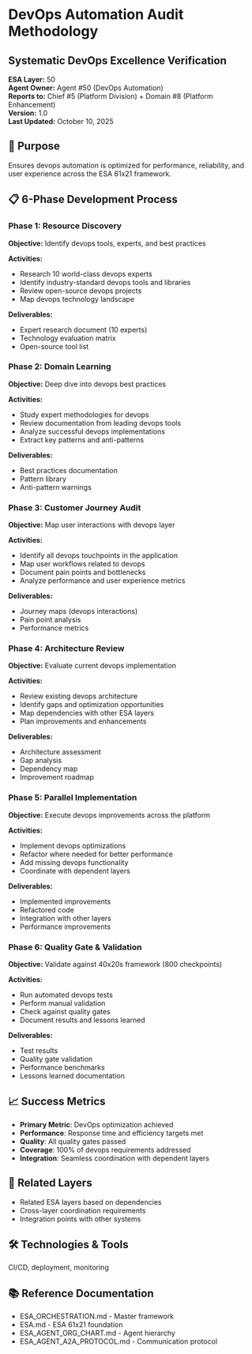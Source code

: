 # DevOps Automation Audit Methodology
## Systematic DevOps Excellence Verification

**ESA Layer:** 50  
**Agent Owner:** Agent #50 (DevOps Automation)  
**Reports to:** Chief #5 (Platform Division) + Domain #8 (Platform Enhancement)  
**Version:** 1.0  
**Last Updated:** October 10, 2025

## 🎯 Purpose
Ensures devops automation is optimized for performance, reliability, and user experience across the ESA 61x21 framework.

## 📋 6-Phase Development Process

### Phase 1: Resource Discovery
**Objective:** Identify devops tools, experts, and best practices

**Activities:**
- Research 10 world-class devops experts
- Identify industry-standard devops tools and libraries
- Review open-source devops projects
- Map devops technology landscape

**Deliverables:**
- Expert research document (10 experts)
- Technology evaluation matrix
- Open-source tool list

### Phase 2: Domain Learning
**Objective:** Deep dive into devops best practices

**Activities:**
- Study expert methodologies for devops
- Review documentation from leading devops tools
- Analyze successful devops implementations
- Extract key patterns and anti-patterns

**Deliverables:**
- Best practices documentation
- Pattern library
- Anti-pattern warnings

### Phase 3: Customer Journey Audit
**Objective:** Map user interactions with devops layer

**Activities:**
- Identify all devops touchpoints in the application
- Map user workflows related to devops
- Document pain points and bottlenecks
- Analyze performance and user experience metrics

**Deliverables:**
- Journey maps (devops interactions)
- Pain point analysis
- Performance metrics

### Phase 4: Architecture Review
**Objective:** Evaluate current devops implementation

**Activities:**
- Review existing devops architecture
- Identify gaps and optimization opportunities
- Map dependencies with other ESA layers
- Plan improvements and enhancements

**Deliverables:**
- Architecture assessment
- Gap analysis
- Dependency map
- Improvement roadmap

### Phase 5: Parallel Implementation
**Objective:** Execute devops improvements across the platform

**Activities:**
- Implement devops optimizations
- Refactor where needed for better performance
- Add missing devops functionality
- Coordinate with dependent layers

**Deliverables:**
- Implemented improvements
- Refactored code
- Integration with other layers
- Performance improvements

### Phase 6: Quality Gate & Validation
**Objective:** Validate against 40x20s framework (800 checkpoints)

**Activities:**
- Run automated devops tests
- Perform manual validation
- Check against quality gates
- Document results and lessons learned

**Deliverables:**
- Test results
- Quality gate validation
- Performance benchmarks
- Lessons learned documentation

## 📈 Success Metrics
- **Primary Metric**: DevOps optimization achieved
- **Performance**: Response time and efficiency targets met
- **Quality**: All quality gates passed
- **Coverage**: 100% of devops requirements addressed
- **Integration**: Seamless coordination with dependent layers

## 🔗 Related Layers
- Related ESA layers based on dependencies
- Cross-layer coordination requirements
- Integration points with other systems

## 🛠️ Technologies & Tools
CI/CD, deployment, monitoring

## 📚 Reference Documentation
- ESA_ORCHESTRATION.md - Master framework
- ESA.md - ESA 61x21 foundation
- ESA_AGENT_ORG_CHART.md - Agent hierarchy
- ESA_AGENT_A2A_PROTOCOL.md - Communication protocol
